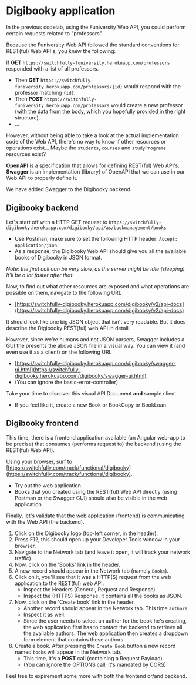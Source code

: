 # Digibooky application

In the previous codelab, using the Funiversity Web API, you could perform certain requests related to "professors".

Because the Funiversity Web API followed the standard conventions for REST(ful) Web API's, you knew the following:

If **GET** `https://switchfully-funiversity.herokuapp.com/professors` responded with a list of all professors.
- Then **GET** `https://switchfully-funiversity.herokuapp.com/professors/{id}` would respond with the professor matching `{id}`.
- Then **POST** `https://switchfully-funiversity.herokuapp.com/professors` would create a new professor (with the data from the body, which you hopefully provided in the right structure).
- ...

However, without being able to take a look at the actual implementation code of the Web API, there's no way to know if other resources or operations exist... 
Maybe the `students`, `courses` and `studyPrograms` resources exist?

**OpenAPI** is a specification that allows for defining REST(ful) Web API's. **Swagger** is an implementation (library) of OpenAPI that we can use in our Web API to properly define it.

We have added Swagger to the Digibooky backend.

## Digibooky backend

Let's start off with a HTTP GET request to `https://switchfully-digibooky.herokuapp.com/digibooky/api/as/bookmanagement/books`
- Use Postman, make sure to set the following HTTP header: `Accept: application/json`.
- As a response, the Digibooky Web API should give you all the available books of Digibooky in JSON format.

*Note: the first call can be very slow, as the server might be idle (sleeping). It'll be a lot faster after that.*

Now, to find out what other resources are exposed and what operations are possible on them, navigate to the following URL
- [https://switchfully-digibooky.herokuapp.com/digibooky/v2/api-docs](https://switchfully-digibooky.herokuapp.com/digibooky/v2/api-docs)

It should look like one big JSON object that isn't very readable. But it does describe the Digibooky REST(ful) web API in detail.

However, since we're humans and not JSON parsers, Swagger includes a GUI the presents the above JSON file in a visual way. You can view it (and even use it as a client) on the following URL
- [https://switchfully-digibooky.herokuapp.com/digibooky/swagger-ui.html](https://switchfully-digibooky.herokuapp.com/digibooky/swagger-ui.html)
- (You can ignore the basic-error-controller)

Take your time to discover this visual API Document **and** sample client.
- If you feel like it, create a new Book or BookCopy or BookLoan.

## Digibooky frontend

This time, there is a frontend application available (an Angular web-app to be precise) that consumes (performs request to) the backend (using the REST(ful) Web API).

Using your browser, surf to [https://switchfully.com/track/functional/digibooky](https://switchfully.com/track/functional/digibooky).
- Try out the web application.
- Books that you created using the REST(ful) Web API directly (using Postman or the Swagger GUI) should also be visible in the web application.

Finally, let's validate that the web application (frontend) is communicating with the Web API (the backend).
1. Click on the Digibooky logo (top-left corner, in the header).
2. Press F12, this should open up your Developer Tools window in your browser.
3. Navigate to the Network tab (and leave it open, it will track your network traffic).
4. Now, click on the 'Books' link in the header.
5. A new record should appear in the Network tab (namely `Books`).
6. Click on it, you'll see that it was a HTTP(S) request from the web application to the REST(ful) web API.
    - Inspect the Headers (General, Request and Response)
    - Inspect the (HTTPS) Response, it contains all the books as JSON.
7. Now, click on the 'Create book' link in the header.
    - Another record should appear in the Network tab. This time `authors`.
    - Inspect it as well.
    - Since the user needs to select an author for the book he's creating, the web application first has to contact the backend to retrieve all the available authors. 
    The web application then creates a dropdown form element that contains these authors.
8. Create a book. After pressing the `Create Book` button a new record named `books` will appear in the Network tab.
    - This time, it's a **POST** call (containing a Request Payload).
    - (You can ignore the OPTIONS call; it's mandated by CORS)
    
Feel free to expirement some more with both the frontend or/and backend.
